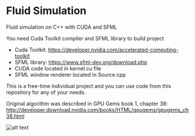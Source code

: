 # Fluid Simulation
Fluid simulation on C++ with CUDA and SFML 

You need Cuda Toolkit compiler and SFML library to build project
- Cuda Toolkit: https://developer.nvidia.com/accelerated-computing-toolkit
- SFML library: https://www.sfml-dev.org/download.php
- CUDA code located in kernel.cu file
- SFML window renderer located in Source.cpp

This is a free-time individual project and you can use code from this repository for any of your needs.

Original algorithm was described in GPU Gems book 1, chapter 38: http://developer.download.nvidia.com/books/HTML/gpugems/gpugems_ch38.html

![alt text](https://habrastorage.org/webt/mn/fv/kr/mnfvkr1fxmlapnncgvimffqg6w0.png)
